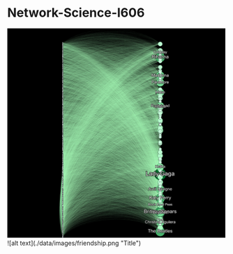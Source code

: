 # Network-Science-I606
<img src="./data/images/user_artist.png" alt="drawing" width="500"/>
![alt text](./data/images/friendship.png "Title")
